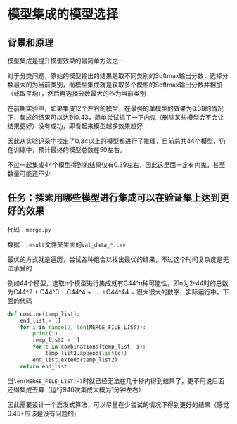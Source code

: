 # 模型集成的模型选择

## 背景和原理

模型集成是提升模型效果的最简单方法之一

对于分类问题，原始的模型输出的结果是取不同类别的Softmax输出分数，选择分数最大的为当前类别，而模型集成就是获取多个模型的Softmax输出分数并相加（或取平均），然后再选择分数最大的作为当前类别

在前期实验中，如果集成12个左右的模型，在最强的单模型的效果为0.38的情况下，集成的结果可以达到0.43，简单尝试抓了一下内鬼（删除某些模型会不会让结果更好）没有成功，即看起来模型越多效果越好

因此从实验记录中找出了0.34以上的模型都进行了推理，目前总共44个模型，仍在训练中，预计最终的模型总数在50左右。

不过一起集成44个模型得到的结果仅有0.39左右，因此这里面一定有内鬼，甚至数量可能还不少


## 任务：探索用哪些模型进行集成可以在验证集上达到更好的效果

代码：```merge.py```

数据：```result```文件夹里面的```val_data_*.csv```

最优的方式就是遍历，尝试各种组合以找出最优的结果，不过这个时间复杂度是无法承受的

例如44个模型，选取n个模型进行集成就有C44^n种可能性，即n为2-44时的总数为C44^2 + C44^3 + C44^4 +......+C44^44 = 很大很大的数字，实际运行中，下面的代码

```python
def combine(temp_list):
    end_list = []
    for i in range(2, len(MERGE_FILE_LIST)):
        print(i)
        temp_list2 = []
        for c in combinations(temp_list, i):
            temp_list2.append(list(c))
        end_list.extend(temp_list2)
    return end_list
```

当```len(MERGE_FILE_LIST)=7```时就已经无法在几十秒内得到结果了，更不用说后面还得集成去算（运行946次集成大概为1分钟左右）

因此需要设计一个启发式算法，可以尽量在少尝试的情况下得到更好的结果（感觉0.45+应该是没有问题的）

